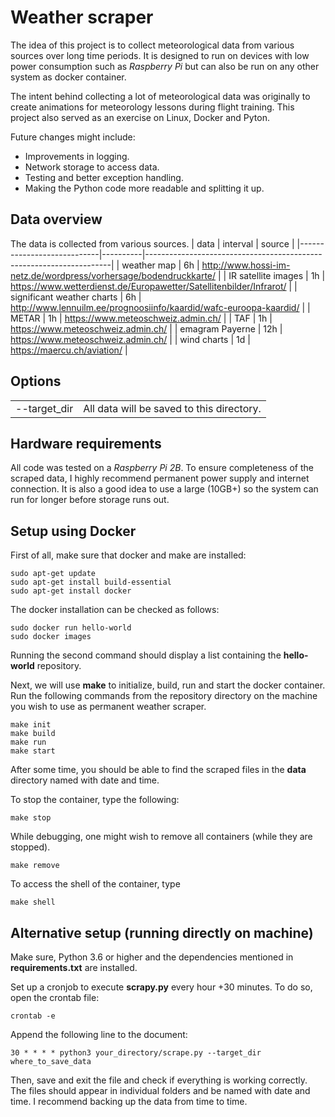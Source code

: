 # Weather scraper
The idea of this project is to collect meteorological data from various sources over long time periods. It is designed to run on devices with low power consumption such as _Raspberry Pi_ but can also be run on any other system as docker container. 

The intent behind collecting a lot of meteorological data was originally to create animations for meteorology lessons during flight training. This project also served as an exercise on Linux, Docker and Pyton. 

Future changes might include: 
* Improvements in logging. 
* Network storage to access data. 
* Testing and better exception handling. 
* Making the Python code more readable and splitting it up. 

## Data overview
The data is collected from various sources. 
| data                       | interval | source                                                              |
|----------------------------|----------|---------------------------------------------------------------------|
| weather map                | 6h       | http://www.hossi-im-netz.de/wordpress/vorhersage/bodendruckkarte/   |
| IR satellite images        | 1h       | https://www.wetterdienst.de/Europawetter/Satellitenbilder/Infrarot/ |
| significant weather charts | 6h       | http://www.lennuilm.ee/prognoosiinfo/kaardid/wafc-euroopa-kaardid/  |
| METAR                      | 1h       | https://www.meteoschweiz.admin.ch/                                  |
| TAF                        | 1h       | https://www.meteoschweiz.admin.ch/                                  |
| emagram Payerne            | 12h      | https://www.meteoschweiz.admin.ch/                                  |
| wind charts                | 1d       | https://maercu.ch/aviation/                                         |


## Options
<table>
    <tr>
        <td>--target_dir</td>
        <td>All data will be saved to this directory. </td>
    </tr>
</table>


## Hardware requirements
All code was tested on a _Raspberry Pi 2B_. To ensure completeness of the scraped data, I highly recommend permanent power supply and internet connection. It is also a good idea to use a large (10GB+) so the system can run for longer before storage runs out. 

## Setup using Docker
First of all, make sure that docker and make are installed: 
```
sudo apt-get update
sudo apt-get install build-essential
sudo apt-get install docker
```

The docker installation can be checked as follows: 

```
sudo docker run hello-world
sudo docker images
```

Running the second command should display a list containing the __hello-world__ repository. 

Next, we will use __make__ to initialize, build, run and start the docker container. Run the following commands from the repository directory on the machine you wish to use as permanent weather scraper. 


```
make init
make build
make run
make start
```

After some time, you should be able to find the scraped files in the __data__ directory named with date and time. 

To stop the container, type the following: 

```
make stop
```

While debugging, one might wish to remove all containers (while they are stopped). 

```
make remove
```

To access the shell of the container, type

```
make shell
```

## Alternative setup (running directly on machine)
Make sure, Python 3.6 or higher and the dependencies mentioned in __requirements.txt__ are installed. 

Set up a cronjob to execute __scrapy.py__ every hour +30 minutes. To do so, open the crontab file: 
```
crontab -e
```
Append the following line to the document: 
```
30 * * * * python3 your_directory/scrape.py --target_dir where_to_save_data
```
Then, save and exit the file and check if everything is working correctly. The files should appear in individual folders and be named with date and time. I recommend backing up the data from time to time. 
